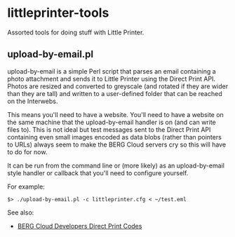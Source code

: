 littleprinter-tools
==

Assorted tools for doing stuff with Little Printer.

upload-by-email.pl
--

upload-by-email is a simple Perl script that parses an email containing a photo
attachment and sends it to Little Printer using the Direct Print API. Photos are
resized and converted to greyscale (and rotated if they are wider than they are
tall) and written to a user-defined folder that can be reached on the
Interwebs.

This means you'll need to have a website. You'll need to have a website on the
same machine that the upload-by-email handler is on (and can write files
to). This is not ideal but test messages sent to the Direct Print API containing
even small images encoded as data blobs (rather than pointers to URLs) always
seem to make the BERG Cloud servers cry so this will have to do for now.

It can be run from the command line or (more likely) as an upload-by-email style
handler or callback that you'll need to configure yourself.

For example:

	$> ./upload-by-email.pl -c littleprinter.cfg < ~/test.eml

See also:

* [BERG Cloud Developers Direct Print Codes](http://remote.bergcloud.com/developers/direct_print_codes)
